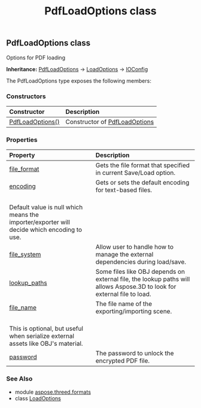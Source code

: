 ﻿---
title: PdfLoadOptions class
second_title: Aspose.3D for Python via .NET API References
description: 
type: docs
weight: 180
url: /python-net/aspose.threed.formats/pdfloadoptions/
is_root: false
---

## PdfLoadOptions class

Options for PDF loading



**Inheritance:** [PdfLoadOptions](/3d/python-net/aspose.threed.formats/pdfloadoptions) → 
[LoadOptions](/3d/python-net/aspose.threed.formats/loadoptions) → 
[IOConfig](/3d/python-net/aspose.threed.formats/ioconfig)



The PdfLoadOptions type exposes the following members:

### Constructors
| Constructor | Description |
| :- | :- |
| [PdfLoadOptions()](/3d/python-net/aspose.threed.formats/pdfloadoptions/__init__/#) | Constructor of [PdfLoadOptions](/3d/python-net/aspose.threed.formats/pdfloadoptions) |


### Properties
| Property | Description |
| :- | :- |
| [file_format](/3d/python-net/aspose.threed.formats/pdfloadoptions/file_format) | Gets the file format that specified in current Save/Load option. |
| [encoding](/3d/python-net/aspose.threed.formats/pdfloadoptions/encoding) | Gets or sets the default encoding for text-based files.<br/>Default value is null which means the importer/exporter will decide which encoding to use. |
| [file_system](/3d/python-net/aspose.threed.formats/pdfloadoptions/file_system) | Allow user to handle how to manage the external dependencies during load/save. |
| [lookup_paths](/3d/python-net/aspose.threed.formats/pdfloadoptions/lookup_paths) | Some files like OBJ depends on external file, the lookup paths will allows Aspose.3D to look for external file to load. |
| [file_name](/3d/python-net/aspose.threed.formats/pdfloadoptions/file_name) | The file name of the exporting/importing scene.<br/>This is optional, but useful when serialize external assets like OBJ's material. |
| [password](/3d/python-net/aspose.threed.formats/pdfloadoptions/password) | The password to unlock the encrypted PDF file. |


### See Also

* module [aspose.threed.formats](../)
* class [LoadOptions](/3d/python-net/aspose.threed.formats/loadoptions)
